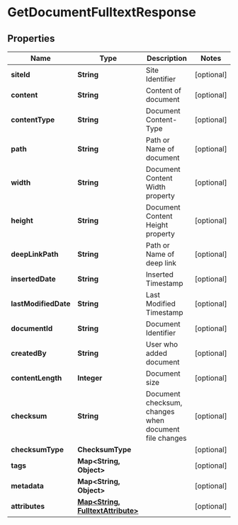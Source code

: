 

# GetDocumentFulltextResponse


## Properties

| Name | Type | Description | Notes |
|------------ | ------------- | ------------- | -------------|
|**siteId** | **String** | Site Identifier |  [optional] |
|**content** | **String** | Content of document |  [optional] |
|**contentType** | **String** | Document Content-Type |  [optional] |
|**path** | **String** | Path or Name of document |  [optional] |
|**width** | **String** | Document Content Width property |  [optional] |
|**height** | **String** | Document Content Height property |  [optional] |
|**deepLinkPath** | **String** | Path or Name of deep link |  [optional] |
|**insertedDate** | **String** | Inserted Timestamp |  [optional] |
|**lastModifiedDate** | **String** | Last Modified Timestamp |  [optional] |
|**documentId** | **String** | Document Identifier |  [optional] |
|**createdBy** | **String** | User who added document |  [optional] |
|**contentLength** | **Integer** | Document size |  [optional] |
|**checksum** | **String** | Document checksum, changes when document file changes |  [optional] |
|**checksumType** | **ChecksumType** |  |  [optional] |
|**tags** | **Map&lt;String, Object&gt;** |  |  [optional] |
|**metadata** | **Map&lt;String, Object&gt;** |  |  [optional] |
|**attributes** | [**Map&lt;String, FulltextAttribute&gt;**](FulltextAttribute.md) |  |  [optional] |



